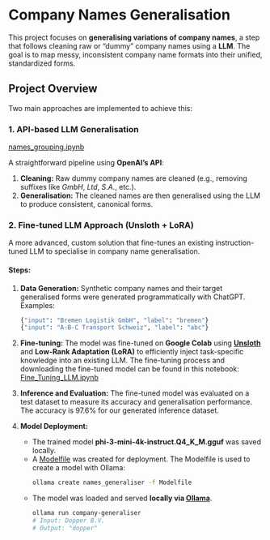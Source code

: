 # Company Names Generalisation

This project focuses on **generalising variations of company names**, a step that follows cleaning raw or “dummy” company names using a **LLM**.
The goal is to map messy, inconsistent company name formats into their unified, standardized forms.

## Project Overview

Two main approaches are implemented to achieve this:

### **1. API-based LLM Generalisation** 
[names_grouping.ipynb](https://github.com/trantrieuvy/names-generaliser/blob/main/names_grouping.ipynb)


A straightforward pipeline using **OpenAI’s API**:

1. **Cleaning:** Raw dummy company names are cleaned (e.g., removing suffixes like *GmbH*, *Ltd*, *S.A.*, etc.).
2. **Generalisation:** The cleaned names are then generalised using the LLM to produce consistent, canonical forms.

### **2. Fine-tuned LLM Approach (Unsloth + LoRA)**

A more advanced, custom solution that fine-tunes an existing instruction-tuned LLM to specialise in company name generalisation.

#### **Steps:**

1. **Data Generation:**
   Synthetic company names and their target generalised forms were generated programmatically with ChatGPT.
   Examples:
      ```python
   {"input": "Bremen Logistik GmbH", "label": "bremen"}
   {"input": "A-B-C Transport Schweiz", "label": "abc"}
   ```

3. **Fine-tuning:**
   The model was fine-tuned on **Google Colab** using **[Unsloth](https://github.com/unslothai/unsloth)** and **Low-Rank Adaptation (LoRA)** to efficiently inject task-specific knowledge into an existing LLM. The fine-tuning process and downloading the fine-tuned model can be found in this notebook: [Fine_Tuning_LLM.ipynb](https://github.com/trantrieuvy/names-generaliser/blob/main/Fine_Tuning_LLM.ipynb)

4. **Inference and Evaluation:**
   The fine-tuned model was evaluated on a test dataset to measure its accuracy and generalisation performance. The accuracy is 97.6% for our generated inference dataset.

5. **Model Deployment:**

   * The trained model **phi-3-mini-4k-instruct.Q4_K_M.gguf** was saved locally.
   * A [Modelfile](https://github.com/trantrieuvy/names-generaliser/blob/main/Modelfile) was created for deployment.
     The Modelfile is used to create a model with Ollama:
      ```bash
      ollama create names_generaliser -f Modelfile
      ```
   * The model was loaded and served **locally via [Ollama](https://ollama.ai)**.
      ```bash
      ollama run company-generaliser
      # Input: Dopper B.V. 
      # Output: "dopper"
      ```

